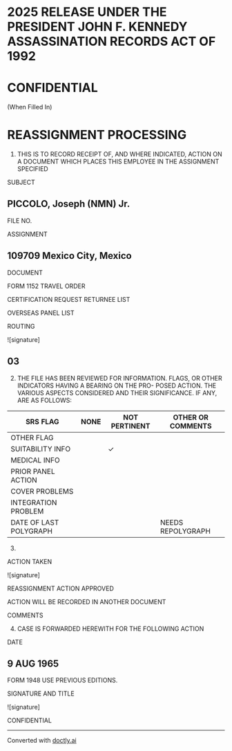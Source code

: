 # 2025 RELEASE UNDER THE PRESIDENT JOHN F. KENNEDY ASSASSINATION RECORDS ACT OF 1992

# CONFIDENTIAL
(When Filled In)

# REASSIGNMENT PROCESSING

1. THIS IS TO RECORD RECEIPT OF, AND WHERE INDICATED, ACTION ON A DOCUMENT WHICH PLACES THIS EMPLOYEE IN THE ASSIGNMENT SPECIFIED

SUBJECT

## PICCOLO, Joseph (NMN) Jr.

FILE NO.

ASSIGNMENT

## 109709 Mexico City, Mexico

DOCUMENT

FORM 1152 TRAVEL ORDER

CERTIFICATION REQUEST RETURNEE LIST

OVERSEAS PANEL LIST

ROUTING

![signature]

## 03

2. THE FILE HAS BEEN REVIEWED FOR INFORMATION. FLAGS, OR OTHER INDICATORS HAVING A BEARING ON THE PRO- POSED ACTION. THE VARIOUS ASPECTS CONSIDERED AND THEIR SIGNIFICANCE. IF ANY, ARE AS FOLLOWS:

| SRS FLAG               | NONE | NOT PERTINENT | OTHER OR COMMENTS |
| ---------------------- | ---- | ------------- | ----------------- |
| OTHER FLAG             |      |               |                   |
| SUITABILITY INFO       |      | ✓             |                   |
| MEDICAL INFO           |      |               |                   |
| PRIOR PANEL ACTION     |      |               |                   |
| COVER PROBLEMS         |      |               |                   |
| INTEGRATION PROBLEM    |      |               |                   |
| DATE OF LAST POLYGRAPH |      |               | NEEDS REPOLYGRAPH |

3. 
ACTION TAKEN

![signature]

REASSIGNMENT ACTION APPROVED

ACTION WILL BE RECORDED IN ANOTHER DOCUMENT

COMMENTS

4. CASE IS FORWARDED HEREWITH FOR THE FOLLOWING ACTION

DATE

## 9 AUG 1965

FORM 1948 USE PREVIOUS EDITIONS.

SIGNATURE AND TITLE

![signature]

CONFIDENTIAL


---
Converted with [doctly.ai](https://doctly.ai)
